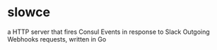 # slowce

a HTTP server that fires Consul Events in response to Slack Outgoing Webhooks requests, written in Go
